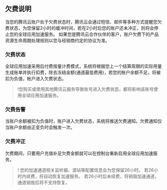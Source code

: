 ## 欠费说明

当您的腾讯云账户处于欠费状态时，腾讯云会通过短信、邮件等多种方式提醒您欠费状态，为您保留2小时的缓冲时间，若在2小时后您的账户还未冲正，则将会停止您的全球应用加速服务。
如果您是腾讯云合作伙伴的客户，账户欠费下的产品资源生命周期处理规则以您与经销商约定的协议为准。

### 欠费状态
全球应用加速采用后付费按量计费模式，系统将根据您上一个结算周期的实际用量生成账单并执行扣费，除去冻结金额(通道最低费用)，若您的帐户余额不足，将被扣为负值，帐户进入欠费状态。

>!您购买或使用其他腾讯云服务导致账号进入欠费状态，都将影响该账号使用全球应用加速服务。

### 欠费告警
当账户余额被扣为负值时，账户进入欠费状态，系统将推送欠费通知。欠费通知仅当账户余额由正变负时会触发一次。

### 欠费冲正
欠费期间，只要用户充值补足欠费金额就可以在控制台重新启用全球应用加速服务。
>! 
>您的加速通道相关监听器、源站等配置信息会为您保留26小时。
>若26小时内续费，将自动恢复加速服务。
>若26小时后未续费，将销毁加速通道，通道销毁后将不支持恢复。
